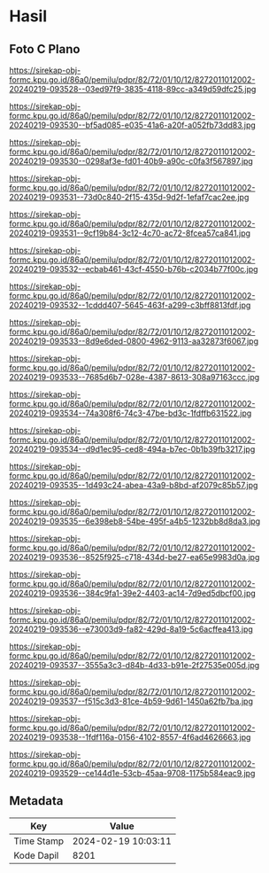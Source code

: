 # Hasil

## Foto C Plano

https://sirekap-obj-formc.kpu.go.id/86a0/pemilu/pdpr/82/72/01/10/12/8272011012002-20240219-093528--03ed97f9-3835-4118-89cc-a349d59dfc25.jpg

https://sirekap-obj-formc.kpu.go.id/86a0/pemilu/pdpr/82/72/01/10/12/8272011012002-20240219-093530--bf5ad085-e035-41a6-a20f-a052fb73dd83.jpg

https://sirekap-obj-formc.kpu.go.id/86a0/pemilu/pdpr/82/72/01/10/12/8272011012002-20240219-093530--0298af3e-fd01-40b9-a90c-c0fa3f567897.jpg

https://sirekap-obj-formc.kpu.go.id/86a0/pemilu/pdpr/82/72/01/10/12/8272011012002-20240219-093531--73d0c840-2f15-435d-9d2f-1efaf7cac2ee.jpg

https://sirekap-obj-formc.kpu.go.id/86a0/pemilu/pdpr/82/72/01/10/12/8272011012002-20240219-093531--9cf19b84-3c12-4c70-ac72-8fcea57ca841.jpg

https://sirekap-obj-formc.kpu.go.id/86a0/pemilu/pdpr/82/72/01/10/12/8272011012002-20240219-093532--ecbab461-43cf-4550-b76b-c2034b77f00c.jpg

https://sirekap-obj-formc.kpu.go.id/86a0/pemilu/pdpr/82/72/01/10/12/8272011012002-20240219-093532--1cddd407-5645-463f-a299-c3bff8813fdf.jpg

https://sirekap-obj-formc.kpu.go.id/86a0/pemilu/pdpr/82/72/01/10/12/8272011012002-20240219-093533--8d9e6ded-0800-4962-9113-aa32873f6067.jpg

https://sirekap-obj-formc.kpu.go.id/86a0/pemilu/pdpr/82/72/01/10/12/8272011012002-20240219-093533--7685d6b7-028e-4387-8613-308a97163ccc.jpg

https://sirekap-obj-formc.kpu.go.id/86a0/pemilu/pdpr/82/72/01/10/12/8272011012002-20240219-093534--74a308f6-74c3-47be-bd3c-1fdffb631522.jpg

https://sirekap-obj-formc.kpu.go.id/86a0/pemilu/pdpr/82/72/01/10/12/8272011012002-20240219-093534--d9d1ec95-ced8-494a-b7ec-0b1b39fb3217.jpg

https://sirekap-obj-formc.kpu.go.id/86a0/pemilu/pdpr/82/72/01/10/12/8272011012002-20240219-093535--1d493c24-abea-43a9-b8bd-af2079c85b57.jpg

https://sirekap-obj-formc.kpu.go.id/86a0/pemilu/pdpr/82/72/01/10/12/8272011012002-20240219-093535--6e398eb8-54be-495f-a4b5-1232bb8d8da3.jpg

https://sirekap-obj-formc.kpu.go.id/86a0/pemilu/pdpr/82/72/01/10/12/8272011012002-20240219-093536--8525f925-c718-434d-be27-ea65e9983d0a.jpg

https://sirekap-obj-formc.kpu.go.id/86a0/pemilu/pdpr/82/72/01/10/12/8272011012002-20240219-093536--384c9fa1-39e2-4403-ac14-7d9ed5dbcf00.jpg

https://sirekap-obj-formc.kpu.go.id/86a0/pemilu/pdpr/82/72/01/10/12/8272011012002-20240219-093536--e73003d9-fa82-429d-8a19-5c6acffea413.jpg

https://sirekap-obj-formc.kpu.go.id/86a0/pemilu/pdpr/82/72/01/10/12/8272011012002-20240219-093537--3555a3c3-d84b-4d33-b91e-2f27535e005d.jpg

https://sirekap-obj-formc.kpu.go.id/86a0/pemilu/pdpr/82/72/01/10/12/8272011012002-20240219-093537--f515c3d3-81ce-4b59-9d61-1450a62fb7ba.jpg

https://sirekap-obj-formc.kpu.go.id/86a0/pemilu/pdpr/82/72/01/10/12/8272011012002-20240219-093538--1fdf116a-0156-4102-8557-4f6ad4626663.jpg

https://sirekap-obj-formc.kpu.go.id/86a0/pemilu/pdpr/82/72/01/10/12/8272011012002-20240219-093529--ce144d1e-53cb-45aa-9708-1175b584eac9.jpg


## Metadata

| Key        | Value               |
| ---------- | ------------------- |
| Time Stamp | 2024-02-19 10:03:11 |
| Kode Dapil | 8201                |



